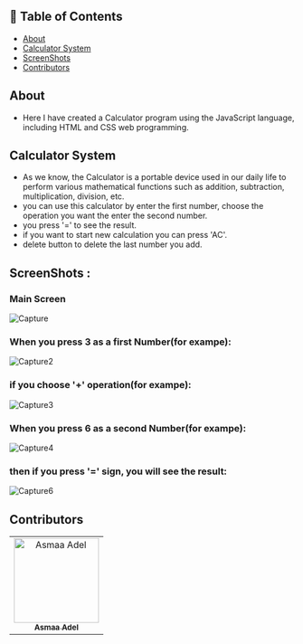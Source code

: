 ## 📝 Table of Contents

- [About](#about)
- [Calculator System](#calc-system)
- [ScreenShots](#screen-shots)
- [Contributors](#Contributors)

## About <a name = "about"></a>

- Here I have created a Calculator program using the JavaScript language, including HTML and CSS web programming.

## Calculator System <a name = "calc-system"></a>

- As we know, the Calculator is a portable device used in our daily life to perform various mathematical functions such as addition, subtraction, multiplication, division, etc.
- you can use this calculator by enter the first number, choose the operation you want the enter the second number.
- you press '=' to see the result.
- if you want to start new calculation you can press 'AC'.
- delete button to delete the last number you add.

## ScreenShots : <a name = "screan-shots"></a>

<h3 align='left'>Main Screen</h3>

![Capture](https://user-images.githubusercontent.com/88618793/183866294-716ae08a-4698-4527-9ad8-090ac6109eef.PNG)

 <h3 align='left'>When you press 3 as a first Number(for exampe):</h3>

![Capture2](https://user-images.githubusercontent.com/88618793/183885189-c735b576-d866-4b1d-9132-3ce376b90b5c.png)

<h3 align='left'>if you choose '+' operation(for exampe):</h3>

![Capture3](https://user-images.githubusercontent.com/88618793/183885188-d643b6f7-d598-4f33-8ffc-39edc112a959.png)

<h3 align='left'>When you press 6 as a second Number(for exampe):</h3>

![Capture4](https://user-images.githubusercontent.com/88618793/183885195-aac7e005-e797-48bd-86a6-9ff5650ba50a.PNG)

<h3 align='left'>then if you press '=' sign, you will see the result:</h3>

![Capture6](https://user-images.githubusercontent.com/88618793/183885786-ef0924bc-0f60-472e-947f-56070f3d5760.PNG)

## Contributors <a name = "Contributors"></a>

<table>
  <tr>
    <td align="center">
    <a href="https://github.com/asmaaadel0" target="_black">
    <img src="https://avatars.githubusercontent.com/u/88618793?s=400&u=886a14dc5ef5c205a8e51942efe9665ed8fd4717&v=4" width="150px;" alt="Asmaa Adel"/>
    <br />
    <sub><b>Asmaa Adel</b></sub></a>
    
  </tr>
 </table>
